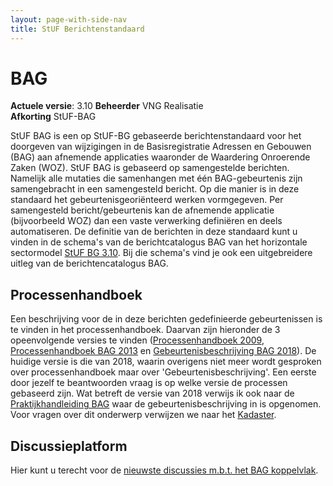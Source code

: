 ```yaml
---
layout: page-with-side-nav
title: StUF Berichtenstandaard
---
```

# BAG

**Actuele versie**: 3.10
**Beheerder**  VNG Realisatie<br/>
**Afkorting**  StUF-BAG

StUF BAG is een op StUF-BG gebaseerde berichtenstandaard voor het doorgeven van wijzigingen in de Basisregistratie Adressen en Gebouwen (BAG) aan afnemende applicaties waaronder de Waardering Onroerende Zaken (WOZ). StUF BAG is gebaseerd op samengestelde berichten. Namelijk alle mutaties die samenhangen met één BAG-gebeurtenis zijn samengebracht in een samengesteld bericht. Op die manier is in deze standaard het gebeurtenisgeoriënteerd werken vormgegeven. Per samengesteld bericht/gebeurtenis kan de afnemende applicatie (bijvoorbeeld WOZ) dan een vaste verwerking definiëren en deels automatiseren. De definitie van de berichten in deze standaard kunt u vinden in de schema's van de berichtcatalogus BAG van het horizontale sectormodel [StUF BG 3.10](https://vng-realisatie.github.io/StUF-BG/). Bij die schema's vind je ook een uitgebreidere uitleg van de berichtencatalogus BAG.

## Processenhandboek
Een beschrijving voor de in deze berichten gedefinieerde gebeurtenissen is te vinden in het processenhandboek. Daarvan zijn hieronder de 3 opeenvolgende versies te vinden ([Processenhandboek 2009](documenten/Processenhandboek_v.2009.pdf), [Processenhandboek BAG 2013](documenten/Processenhandboek_BAG_2013.pdf) en [Gebeurtenisbeschrijving BAG 2018](documenten/Gebeurtenisbeschrijving_BAG_2018_versie_1.0.2.pdf)). De huidige versie is die van 2018, waarin overigens niet meer wordt gesproken over processenhandboek maar over 'Gebeurtenisbeschrijving'. Een eerste door jezelf te beantwoorden vraag is op welke versie de processen gebaseerd zijn. Wat betreft de versie van 2018 verwijs ik ook naar de [Praktijkhandleiding BAG](https://imbag.github.io/praktijkhandleiding/) waar de gebeurtenisbeschrijving in is opgenomen. Voor vragen over dit onderwerp verwijzen we naar het [Kadaster](https://imbag.github.io/praktijkhandleiding/contact).

## Discussieplatform
Hier kunt u terecht voor de [nieuwste discussies m.b.t. het BAG koppelvlak](https://github.com/VNG-Realisatie/StUF-Standaarden/labels/Koppelvlak%20-%20BAG).